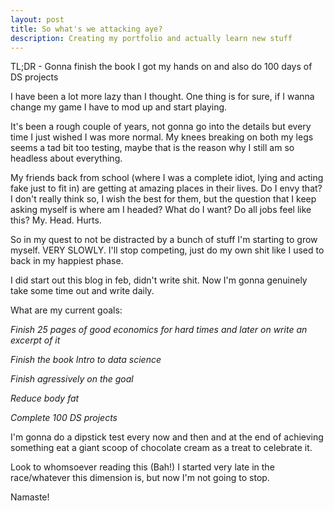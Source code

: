 ```yaml
---
layout: post
title: So what's we attacking aye?
description: Creating my portfolio and actually learn new stuff
---
```


TL;DR - Gonna finish the book I got my hands on and also do 100 days of DS projects

I have been a lot more lazy than I thought. One thing is for sure, if I wanna change my game I have to mod up and start playing.

It's been a rough couple of years, not gonna go into the details but every time I just wished I was more normal. My knees breaking on both my legs seems a tad bit too testing, maybe that is the reason why I still am so headless about everything.

My friends back from school (where I was a complete idiot, lying and acting fake just to fit in) are getting at amazing places in their lives. Do I envy that? I don't really think so, I wish the best for them, but the question that I keep asking myself is where am I headed? What do I want? Do all jobs feel like this? My. Head. Hurts.

So in my quest to not be distracted by a bunch of stuff I'm starting to grow myself. VERY SLOWLY. I'll stop competing, just do my own shit like I used to back in my happiest phase. 


I did start out this blog in feb, didn't write shit. Now I'm gonna genuinely take some time out and write daily. 


What are my current goals:

*Finish 25 pages of good economics for hard times and later on write an excerpt of it*

*Finish the book Intro to data science*

*Finish agressively on the goal*

*Reduce body fat*

*Complete 100 DS projects*


I'm gonna do a dipstick test every now and then and at the end of achieving something eat a giant scoop of chocolate cream as a treat to celebrate it.


Look to whomsoever reading this (Bah!) I started very late in the race/whatever this dimension is, but now I'm not going to stop.



Namaste!
